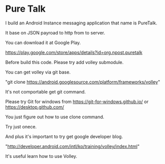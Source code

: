 # Pure Talk

I build an Android Instance messaging application that name is PureTalk.

It base on JSON payroad to http from to server.

You can download it at Google Play.

https://play.google.com/store/apps/details?id=org.npost.puretalk

Before build this code. Please try add volley submodule.

You can get volley via git base.

"git clone https://android.googlesource.com/platform/frameworks/volley"

It's not comportable get git command.

Please try Git for windows from https://git-for-windows.github.io/ or https://desktop.github.com/

You just figure out how to use clone command.

Try just onece.

And plus it's important to try get google developer blog.

"http://developer.android.com/intl/ko/training/volley/index.html"

It's useful learn how to use Volley.
